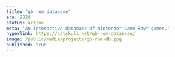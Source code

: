 ```yaml
---
title: "gb rom database"
era: 2024
status: active
meta: 'An interactive database of Nintendo™ Game Boy™ games.'
hyperlink: https://catskull.net/gb-rom-database/
image: /public/media/projects/gb-rom-db.jpg
published: true
---
```

